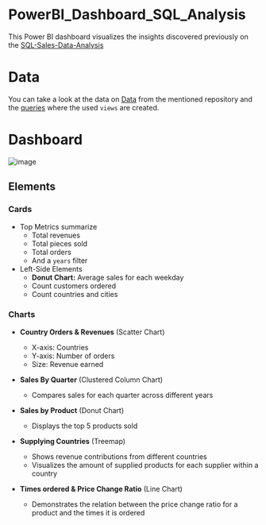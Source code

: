 # PowerBI_Dashboard_SQL_Analysis
This Power BI dashboard visualizes the insights discovered previously on the [SQL-Sales-Data-Analysis](https://github.com/LilHuss26/SQL-Sales-Data-Analysis) 
# Data 
You can take a look at the data on [Data](https://github.com/LilHuss26/SQL-Sales-Data-Analysis/tree/main/Data) from the mentioned repository and the [queries](https://github.com/LilHuss26/SQL-Sales-Data-Analysis/tree/main/Analysis%20Queries) where the used `views` are created.
# Dashboard
![image](https://github.com/user-attachments/assets/d19c022b-70b3-4db1-b8bc-bd310ec04c94)
## Elements
### Cards
+ Top Metrics summarize
  * Total revenues
  * Total pieces sold
  * Total orders
  * And a `years` filter
+ Left-Side Elements
  * **Donut Chart:** Average sales for each weekday
  * Count customers ordered
  * Count countries and cities
### Charts
+ **Country Orders & Revenues** (Scatter Chart)
  * X-axis: Countries
  * Y-axis: Number of orders
  * Size: Revenue earned

+ **Sales By Quarter** (Clustered Column Chart)
  * Compares sales for each quarter across different years

+ **Sales by Product** (Donut Chart)
  * Displays the top 5 products sold

+ **Supplying Countries** (Treemap)
  * Shows revenue contributions from different countries
  * Visualizes the amount of supplied products for each supplier within a country

+ **Times ordered & Price Change Ratio** (Line Chart)
  * Demonstrates the relation between the price change ratio for a product and the times it is ordered
